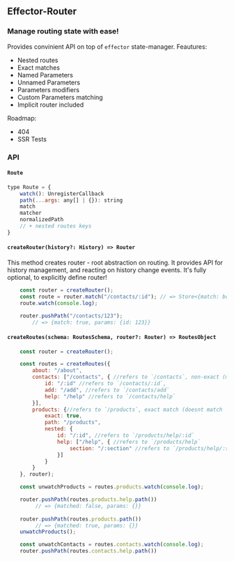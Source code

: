 ## Effector-Router
### Manage routing state with ease!

Provides convinient API on top of `effector` state-manager.
Feautures:
 + Nested routes
 + Exact matches
 + Named Parameters
 + Unnamed Parameters
 + Parameters modifiers
 + Custom Parameters matching
 + Implicit router included

Roadmap:
 + 404
 + SSR Tests


### API

#### `Route`
```js
type Route = {
	watch(): UnregisterCallback
	path(...args: any[] | {}): string
	match
	matcher
	normalizedPath
	// + nested routes keys
}
```

#### `createRouter(history?: History) => Router`
This method creates router - root abstraction on routing. It provides API for history management, and reacting on history change events.
It's fully optional, to explicitly define router!

```js
	const router = createRouter();
	const route = router.match("/contacts/:id"); // => Store<{match: boolean; params: {}}>
	route.watch(console.log);

	router.pushPath("/contacts/123"); 
		// => {match: true, params: {id: 123}}


```

#### `createRoutes(schema: RoutesSchema, router?: Router) => RoutesObject`

```js
	const router = createRouter();

	const routes = createRoutes({
		about: "/about",
		contacts: ["/contacts", { //refers to `/contacts`, non-exact (matches `/contacts/123`)
			id: "/:id" //refers to `/contacts/:id`,
			add: "/add", //refers to `/contacts/add`
			help: "/help" //refers to `/contacts/help`
		}],
		products: {//refers to `/products`, exact match (doesnt match `/products/123`)
			exact: true,
			path: "/products",
			nested: {
				id: "/:id", //refers to `/products/help/:id`
				help: ["/help", { //refers to `/products/help`
					section: "/:section" //refers to `/products/help/:section`
				}]
			}
		}
	}, router);

	const unwatchProducts = routes.products.watch(console.log);

	router.pushPath(routes.products.help.path())
		 // => {matched: false, params: {}}
		
	router.pushPath(routes.products.path())
		 // => {matched: true, params: {}}
	unwatchProducts();

	const unwatchContacts = routes.contacts.watch(console.log);
	router.pushPath(routes.contacts.help.path())
```